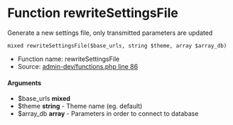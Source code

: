Function rewriteSettingsFile
===========================

Generate a new settings file, only transmitted parameters are updated



    mixed rewriteSettingsFile($base_urls, string $theme, array $array_db)

* Function name: rewriteSettingsFile
* Source: [admin-dev/functions.php line 86](https://github.com/PrestaShop/PrestaShop/blob/1.6.1.1/admin-dev/functions.php#L86)

#### Arguments
* $base_urls **mixed**
* $theme **string** - Theme name (eg. default)
* $array_db **array** - Parameters in order to connect to database

